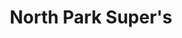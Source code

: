 ---
title: "North Park Super's"
url: /walden/north-park-supers-county-road-42/
shop: supermarket
---